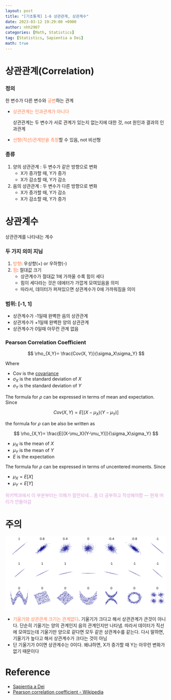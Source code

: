 ```yaml
---
layout: post
title: "[기초통계] 1-6 상관관계, 상관계수"
date: 2023-03-12 19:29:00 +0900
author: nhh2907
categories: [Math, Statistics]
tag: [Statistics, Sapientia a Dei]
math: true
---
```



# 상관관계(Correlation)

### 정의

한 변수가 다른 변수와 <span style="color:coral">공변</span>하는 관계

- <span style="color:coral">상관관계는 인과관계가 아니다</span>
    
    상관관계는 두 변수가 서로 관계가 있는지 없는지에 대한 것, not 원인과 결과의 인과관계
    
- <span style="color:coral">선형(직선)관계만을 측정</span>할 수 있음, not 비선형

### 종류

1. 양의 상관관계 : 두 변수가 같은 방향으로 변화
    - X가 증가할 때, Y가 증가
    - X가 감소할 때, Y가 감소
2. 음의 상관관계 : 두 변수가 다른 방향으로 변화
    - X가 증가할 때, Y가 감소
    - X가 감소할 때, Y가 증가

# 상관계수

상관관계를 나타내는 계수

### 두 가지 의미 지님

1. <span style='color:coral'>방향</span>: 우상향(+) or 우하향(-)
2. <span style='color:coral'>힘</span>: 절대값 크기
    - 상관계수가 절대값 1에 가까울 수록 힘이 세다
    - 힘이 세다라는 것은 데에터가 가깝게 모여있음을 의미
    - 따라서, 데이터가 퍼져있으면 상관계수가 0에 가까워짐을 의미

### 범위: [-1, 1]

- 상관계수가 -1일때 완벽한 음의 상관관계
- 상관게수가 +1일때 완벽한 양의 상관관계
- 상관계수가 0일때 아무런 관계 없음

### **Pearson Correlation Coefficient**

$$
\rho_{X,Y}= \frac{Cov(X, Y)}{\sigma_X\sigma_Y}
$$

Where

- Cov is the [covariance](https://en.wikipedia.org/wiki/Covariance)
- $\sigma_X$ is the standard deviation of $X$
- $\sigma_Y$ is the standard deviation of $Y$

The formula for $\rho$ can be expressed in terms of mean and expectation. Since 

$$
Cov(X, Y) = E[(X-\mu_X)(Y-\mu_Y)]
$$

the formula for $\rho$ can be also be written as 

$$
\rho_{X,Y}= \frac{E[(X-\mu_X)(Y-\mu_Y)]}{\sigma_X\sigma_Y}
$$

- $\mu_X$ is the mean  of $X$
- $\mu_Y$ is the mean  of $Y$
- $E$ is the expectation

The formula for $\rho$ can be expressed in terms of uncentered moments. Since

- $\mu_X = E[X]$
- $\mu_Y = E[Y]$

<span style='color:plum'>위키백과에서 이 부분부터는 이해가 잘안되네… 좀 더 공부하고 작성해야함 — 현재 머리가 안돌아감</span>
# 주의

![correlation coefficiency](/assets/img/etc/math/2023-03-12_correlation_coefficiency/correlation_coefficiency.png)

- <span style="color:coral">기울기와 상관관계 크기는 관계없다</span>. 기울기가 크다고 해서 상관관계가 큰것이 아니다. 단순히 기울기는 양의 관계인지 음의 관계인지만 나타냄. 따라서 데이터가 직선에 모여있는데 기울기만 양으로 같다면 모두 같은 상관계수를 같는다. 다시 말하면, 기울기가 높다고 해서 상관계수가 크다는 것이 아님
- 단 기울기가 0이면 상관계수는 0이다. 왜냐하면, X가 증가할 때 Y는 아무런 변화가 없기 때문이다

# Reference

- [Sapientia a Dei](https://youtu.be/Se7mWTBRfCc)
- [Pearson correlation coefficient - Wikipedia](https://en.wikipedia.org/wiki/Pearson_correlation_coefficient)